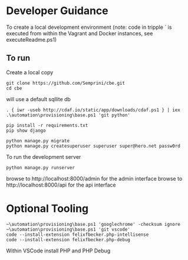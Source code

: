 # Developer Guidance

To create a local development environment (note: code in tripple ` is executed from within the Vagrant and Docker instances, see executeReadme.ps1)

## To run

Create a local copy

    git clone https://github.com/Semprini/cbe.git
    cd cbe

will use a default sqllite db

```
. { iwr -useb http://cdaf.io/static/app/downloads/cdaf.ps1 } | iex
.\automation\provisioning\base.ps1 'git python'

pip install -r requirements.txt
pip show django

python manage.py migrate
python manage.py createsuperuser superuser super@hero.net passw0rd
```

To run the development server
    
    python manage.py runserver

browse to http://localhost:8000/admin for the admin interface
browse to http://localhost:8000/api for the api interface

# Optional Tooling

    ~\automation\provisioning\base.ps1 'googlechrome' -checksum ignore
    ~\automation\provisioning\base.ps1 'git vscode'
    code --install-extension felixfbecker.php-intellisense
    code --install-extension felixfbecker.php-debug

Within VSCode install PHP and PHP Debug
